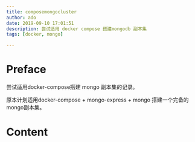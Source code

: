 ```yaml
---
title: composemongocluster
author: ado
date: 2019-09-10 17:01:51
description: 尝试适用 docker compose 搭建mongodb 副本集
tags: [docker, mongo]

---
```


# Preface

尝试适用docker-compose搭建 mongo 副本集的记录。

原本计划适用docker-compose + mongo-express + mongo 搭建一个完备的mongo副本集。

# Content